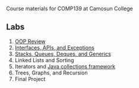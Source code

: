 Course materials for COMP139 at Camosun College

## Labs

1. [OOP Review](labs/review)
1. [Interfaces, APIs, and Exceptions](labs/interfaces)
1. [Stacks, Queues, Deques, and Generics](labs/deques)
1. Linked Lists and Sorting
1. Iterators and [Java collections framework](https://docs.oracle.com/en/java/javase/14/docs/api/java.base/java/util/doc-files/coll-overview.html)
1. Trees, Graphs, and Recursion
1. Final Project
